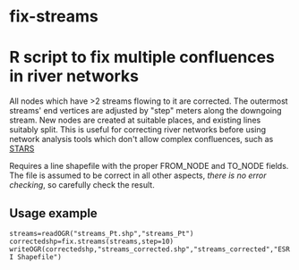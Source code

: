 # fix-streams
<h1>R script to fix multiple confluences in river networks</h1>
<p>All nodes which have >2 streams flowing to it are corrected. The outermost streams' end vertices are adjusted by "step" meters along the downgoing stream. New nodes are created at suitable places, and existing lines suitably split. This is useful for correcting river networks before using network analysis tools which don't allow complex confluences, such as <a href="http://www.fs.fed.us/rm/boise/AWAE/projects/SpatialStreamNetworks.shtml" target="_blank">STARS</a></p>
<p>Requires a line shapefile with the proper FROM_NODE and TO_NODE fields. The file is assumed to be correct in all other aspects, <em>there is no error checking</em>, so carefully check the result.</p>
<h2>Usage example</h2>
<code>streams=readOGR("streams_Pt.shp","streams_Pt")</code><br/>
<code>correctedshp=fix.streams(streams,step=10)</code><br/>
<code>writeOGR(correctedshp,"streams_corrected.shp","streams_corrected","ESRI Shapefile")</code>
